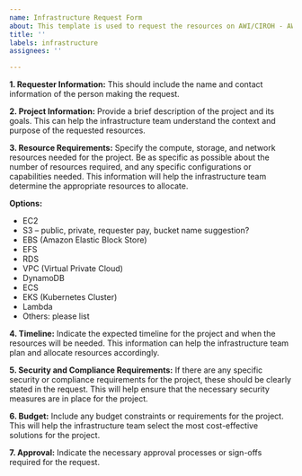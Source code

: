 ```yaml
---
name: Infrastructure Request Form
about: This template is used to request the resources on AWI/CIROH - AWS Infrastructure.
title: ''
labels: infrastructure
assignees: ''

---
```



**1.	Requester Information:**
This should include the name and contact information of the person making the request.
 
**2.	Project Information:** 
Provide a brief description of the project and its goals. This can help the infrastructure team understand the context and purpose of the requested resources.
 
**3.	Resource Requirements:** 
Specify the compute, storage, and network resources needed for the project. Be as specific as possible about the number of resources required, and any specific configurations or capabilities needed. This information will help the infrastructure team determine the appropriate resources to allocate.

**Options:**
- EC2
- S3 – public, private, requester pay, bucket name suggestion?
- EBS (Amazon Elastic Block Store)
- EFS
- RDS
- VPC (Virtual Private Cloud)
- DynamoDB
- ECS
- EKS (Kubernetes Cluster)
- Lambda
- Others: please list
 
**4.	Timeline:** 
Indicate the expected timeline for the project and when the resources will be needed. This information can help the infrastructure team plan and allocate resources accordingly.
 
**5.	Security and Compliance Requirements:** 
If there are any specific security or compliance requirements for the project, these should be clearly stated in the request. This will help ensure that the necessary security measures are in place for the project.
 
**6.	Budget:** 
Include any budget constraints or requirements for the project. This will help the infrastructure team select the most cost-effective solutions for the project.
 
**7.	Approval:** 
Indicate the necessary approval processes or sign-offs required for the request.